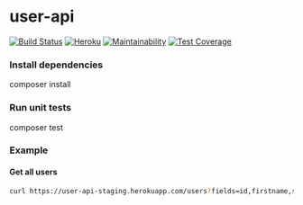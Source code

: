 # user-api 
[![Build Status](https://travis-ci.org/jbrenaudin/user-api.svg?branch=master)](https://travis-ci.org/jbrenaudin/user-api)
[![Heroku](http://heroku-badge.herokuapp.com/?app=user-api-33&svg=1&root=users)](https://dashboard.heroku.com/apps/user-api-33)
[![Maintainability](https://api.codeclimate.com/v1/badges/de7fe72e2faf9ccb468a/maintainability)](https://codeclimate.com/github/jbrenaudin/user-api/maintainability)
[![Test Coverage](https://api.codeclimate.com/v1/badges/de7fe72e2faf9ccb468a/test_coverage)](https://codeclimate.com/github/jbrenaudin/user-api/test_coverage)

### Install dependencies
composer install

### Run unit tests
composer test

### Example

#### Get all users
```bash
curl https://user-api-staging.herokuapp.com/users?fields=id,firstname,surname
```
